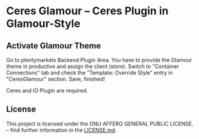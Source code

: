 # Ceres Glamour – Ceres Plugin in Glamour-Style

<div class="container-toc"></div>

## Activate Glamour Theme

Go to plentymarkets Backend Plugin Area. You have to provide the Glamour theme in productive and assign the client (store). Switch to "Container Connections" tab and check the "Template: Override Style" entry in "CeresGlamour" section. Save, finished!

<div class="alert alert-info" role="alert">
    Ceres and IO Plugin are required.
</div>

## License

This project is licensed under the GNU AFFERO GENERAL PUBLIC LICENSE. – find further information in the [LICENSE.md](https://github.com/plentymarkets/plugin-ceres/blob/stable/LICENSE.md).
